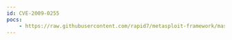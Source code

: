 ```yaml
---
id: CVE-2009-0255
pocs:
    - https://raw.githubusercontent.com/rapid7/metasploit-framework/master/modules/auxiliary/admin/http/typo3_sa_2009_001.rb
---
```

